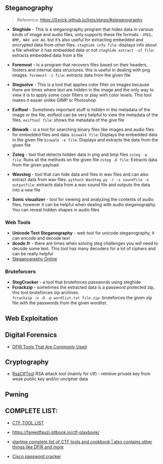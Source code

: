 ## Steganography
> Reference: https://0xrick.github.io/lists/stego/#steganography
- **Steghide** - This is a steganography program that hides data in various kinds of image and audio files, only supports these file formats : `JPEG, BMP, WAV and AU`. but it’s also useful for extracting embedded and encrypted data from other files.
			`steghide info file`: displays info about a file whether it has embedded data or not
			`steghide extract -sf file`: extracts embedded data from a file
- **Foremost** - Is a program that recovers files based on their headers, footers and internal data structures. this is useful in dealing with png images.
			`foremost -i file`: extracts data from the given file
- **Stegsolve** - This is a tool that applies color filter on images because there are times where text are hidden in the image and the only way to view it is to apply some color filters or play with color levels. This tool makes it easier unlike GIMP  or Photoshop
-  **Exiftool** - Sometimes important stuff is hidden in the metadata of the image or the file, exiftool can be very helpful to view the metadata of the files. 
			`exiftool file`: shows the metadata of the give file
- **Binwalk** - is a tool for searching binary files like images and audio files for embedded files and data. 
			`binwalk file`: Displays the embedded data in the given file
			`binwalk -e file`: Displays and extracts the data from the given file

- **Zsteg** - tool that detects hidden data in png and bmp files
			`zsteg -a file`: Runs all the methods on the given file
			`zsteg -E file`: Extracts data from the given payload
- **Wavsteg** - tool that can hide data and files in wav files and can also extract data from wav files.
			`python3 WavSteg.py -r -s soundfile -o outputfile`: extracts data from a wav sound file and outputs the data into a new file
- **Sonic visualizer** - tool for viewing and analyzing the contents of audio files, however it can be helpful when dealing with audio steganography. You can reveal hidden shapes in audio files
### Web Tools
- **Unicode Text Steganography** - web tool for unicode steganography, it can encode and decode text
- **dcode.fr** - there are times when solving steg challenges  you will need to decode some text. This tool has many decoders for a lot of ciphers and can be really helpful
- [Steganography Online](https://stylesuxx.github.io/steganography/)

### Bruteforcers
- **StegCracker** - a tool that bruteforces passwords using steghide
- **Fcrackzip** - sometimes the extracted data is  a password protected zip, this tool bruteforces zip archives.  
			`fcrackzip -u -D -p wordlist.txt file.zip`: bruteforces the given zip file with the passwords from the given wordlist.
## Web Exploitation

## Digital Forensics
- [DFIR Tools That Are Commonly Used](https://github.com/mikeroyal/Digital-Forensics-Guide#digital-forensics-tools-libraries-and-frameworks)
## Cryptography
- [RsaCtfTool](https://github.com/RsaCtfTool/RsaCtfTool) RSA attack tool (mainly for ctf) - retreive private key from weak public key and/or uncipher data

## Pwning

## COMPLETE LIST:
- [CTF TOOL LIST](https://github.com/zardus/ctf-tools)
- https://fareedfauzi.gitbook.io/ctf-playbook/
- [startme complete list of CTF tools and cookbook | also contains other things like DFIR and more](https://start.me/p/OmxDOj/ctf)


- [Cisco password cracker](https://www.ifm.net.nz/cookbooks/passwordcracker.html?source=post_page-----3b4beb890a76--------------------------------)